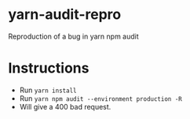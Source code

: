 # yarn-audit-repro
Reproduction of a bug in yarn npm audit

# Instructions
- Run `yarn install`
- Run `yarn npm audit --environment production -R`
- Will give a 400 bad request.
